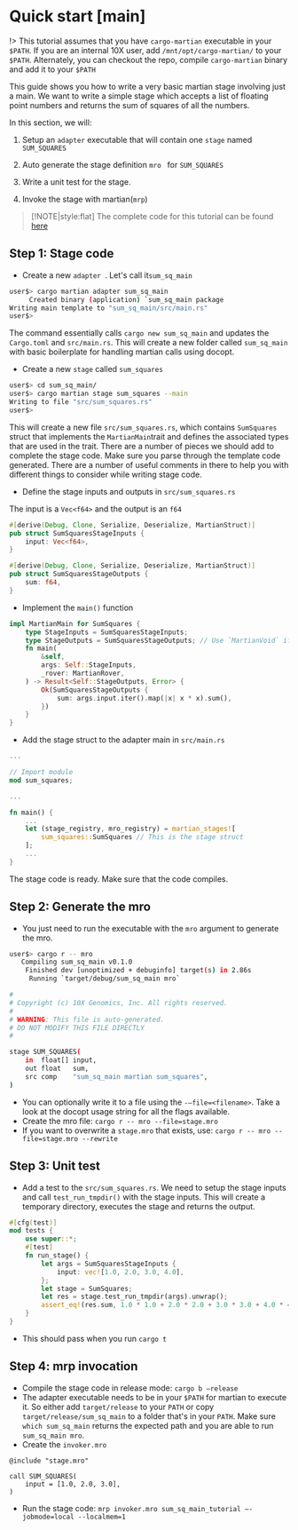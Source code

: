 # Quick start [main]

!> This tutorial assumes that you have `cargo-martian` executable in your `$PATH`. If you are an internal 10X user, add `/mnt/opt/cargo-martian/` to your `$PATH`. Alternately, you can checkout the repo, compile `cargo-martian` binary and add it to your `$PATH`

This guide shows you how to write a very basic martian stage involving just a main. We want to write a simple stage which accepts a list of floating point numbers and returns the sum of squares of all the numbers.

In this section, we will:

1. Setup an `adapter` executable that will contain one `stage` named `SUM_SQUARES`

2. Auto generate the stage definition `mro ` for `SUM_SQUARES`

3. Write a unit test for the stage.

4. Invoke the stage with martian(`mrp`)

> [!NOTE|style:flat] The complete code for this tutorial can be found [here](https://github.com/martian-lang/martian-rust/tree/master/martian-lab/examples/sum_sq_main)

## Step 1: Stage code

- Create a new `adapter `. Let's call it`sum_sq_main`

```bash
user$> cargo martian adapter sum_sq_main
     Created binary (application) `sum_sq_main package
Writing main template to "sum_sq_main/src/main.rs"
user$>
```

The command essentially calls `cargo new sum_sq_main` and updates the `Cargo.toml` and `src/main.rs`. This will create a new folder called `sum_sq_main` with basic boilerplate for handling martian calls using docopt.

* Create a new `stage` called `sum_squares`

```bash
user$> cd sum_sq_main/
user$> cargo martian stage sum_squares --main
Writing to file "src/sum_squares.rs"
user$>
```

This will create a new file `src/sum_squares.rs`, which contains `SumSquares` struct that implements the `MartianMain`trait and defines the associated types that are used in the trait. There are a number of pieces we should add to complete the stage code. Make sure you parse through the template code generated. There are a number of useful comments in there to help you with different things to consider while writing stage code.

* Define the stage inputs and outputs in `src/sum_squares.rs`

The input is a `Vec<f64>` and the output is an `f64`

```rust
#[derive(Debug, Clone, Serialize, Deserialize, MartianStruct)]
pub struct SumSquaresStageInputs {
    input: Vec<f64>,
}

#[derive(Debug, Clone, Serialize, Deserialize, MartianStruct)]
pub struct SumSquaresStageOutputs {
    sum: f64,
}
```

* Implement the `main()` function

```rust
impl MartianMain for SumSquares {
    type StageInputs = SumSquaresStageInputs;
    type StageOutputs = SumSquaresStageOutputs; // Use `MartianVoid` if empty
    fn main(
        &self,
        args: Self::StageInputs,
        _rover: MartianRover,
    ) -> Result<Self::StageOutputs, Error> {
        Ok(SumSquaresStageOutputs {
            sum: args.input.iter().map(|x| x * x).sum(),
        })
    }
}
```

* Add the stage struct to the adapter main in `src/main.rs`

```rust
...

// Import module
mod sum_squares;

...

fn main() {
    ...
    let (stage_registry, mro_registry) = martian_stages![
        sum_squares::SumSquares // This is the stage struct
    ];
    ...
}
```

The stage code is ready. Make sure that the code compiles.

## Step 2: Generate the mro

* You just need to run the executable with the `mro` argument to generate the mro. 

```bash
user$> cargo r -- mro
   Compiling sum_sq_main v0.1.0
    Finished dev [unoptimized + debuginfo] target(s) in 2.86s
     Running `target/debug/sum_sq_main mro`

#
# Copyright (c) 10X Genomics, Inc. All rights reserved.
#
# WARNING: This file is auto-generated.
# DO NOT MODIFY THIS FILE DIRECTLY
#

stage SUM_SQUARES(
    in  float[] input,
    out float   sum,
    src comp    "sum_sq_main martian sum_squares",
)
```

* You can optionally write it to a file using the `-—file=<filename>`. Take a look at the docopt usage string for all the flags available.
* Create the mro file: `cargo r -- mro --file=stage.mro`
* If you want to overwrite a `stage.mro` that exists, use: `cargo r -- mro --file=stage.mro --rewrite`

## Step 3: Unit test

* Add a test to the `src/sum_squares.rs`. We need to setup the stage inputs and call `test_run_tmpdir()` with the stage inputs. This will create a temporary directory, executes the stage and returns the output.

```rust
#[cfg(test)]
mod tests {
    use super::*;
    #[test]
    fn run_stage() {
        let args = SumSquaresStageInputs {
            input: vec![1.0, 2.0, 3.0, 4.0],
        };
        let stage = SumSquares;
        let res = stage.test_run_tmpdir(args).unwrap();
        assert_eq!(res.sum, 1.0 * 1.0 + 2.0 * 2.0 + 3.0 * 3.0 + 4.0 * 4.0);
    }
}
```

* This should pass when you run `cargo t`

## Step 4: mrp invocation

* Compile the stage code in release mode: `cargo b —release`
* The adapter executable needs to be in your `$PATH` for martian to execute it. So either add `target/release` to your `PATH` or copy `target/release/sum_sq_main` to a folder that's in your `PATH`. Make sure `which sum_sq_main` returns the expected path and you are able to run `sum_sq_main mro`.
* Create the `invoker.mro`

```mro
@include "stage.mro"

call SUM_SQUARES(
    input = [1.0, 2.0, 3.0],
)
```

* Run the stage code: `mrp invoker.mro sum_sq_main_tutorial —-jobmode=local --localmem=1`
